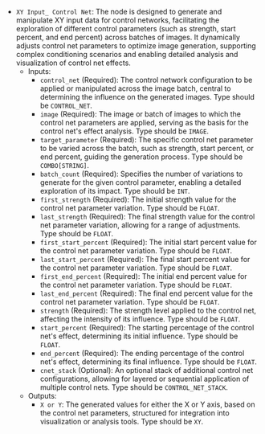 - `XY Input_ Control Net`: The node is designed to generate and manipulate XY input data for control networks, facilitating the exploration of different control parameters (such as strength, start percent, and end percent) across batches of images. It dynamically adjusts control net parameters to optimize image generation, supporting complex conditioning scenarios and enabling detailed analysis and visualization of control net effects.
    - Inputs:
        - `control_net` (Required): The control network configuration to be applied or manipulated across the image batch, central to determining the influence on the generated images. Type should be `CONTROL_NET`.
        - `image` (Required): The image or batch of images to which the control net parameters are applied, serving as the basis for the control net's effect analysis. Type should be `IMAGE`.
        - `target_parameter` (Required): The specific control net parameter to be varied across the batch, such as strength, start percent, or end percent, guiding the generation process. Type should be `COMBO[STRING]`.
        - `batch_count` (Required): Specifies the number of variations to generate for the given control parameter, enabling a detailed exploration of its impact. Type should be `INT`.
        - `first_strength` (Required): The initial strength value for the control net parameter variation. Type should be `FLOAT`.
        - `last_strength` (Required): The final strength value for the control net parameter variation, allowing for a range of adjustments. Type should be `FLOAT`.
        - `first_start_percent` (Required): The initial start percent value for the control net parameter variation. Type should be `FLOAT`.
        - `last_start_percent` (Required): The final start percent value for the control net parameter variation. Type should be `FLOAT`.
        - `first_end_percent` (Required): The initial end percent value for the control net parameter variation. Type should be `FLOAT`.
        - `last_end_percent` (Required): The final end percent value for the control net parameter variation. Type should be `FLOAT`.
        - `strength` (Required): The strength level applied to the control net, affecting the intensity of its influence. Type should be `FLOAT`.
        - `start_percent` (Required): The starting percentage of the control net's effect, determining its initial influence. Type should be `FLOAT`.
        - `end_percent` (Required): The ending percentage of the control net's effect, determining its final influence. Type should be `FLOAT`.
        - `cnet_stack` (Optional): An optional stack of additional control net configurations, allowing for layered or sequential application of multiple control nets. Type should be `CONTROL_NET_STACK`.
    - Outputs:
        - `X or Y`: The generated values for either the X or Y axis, based on the control net parameters, structured for integration into visualization or analysis tools. Type should be `XY`.
